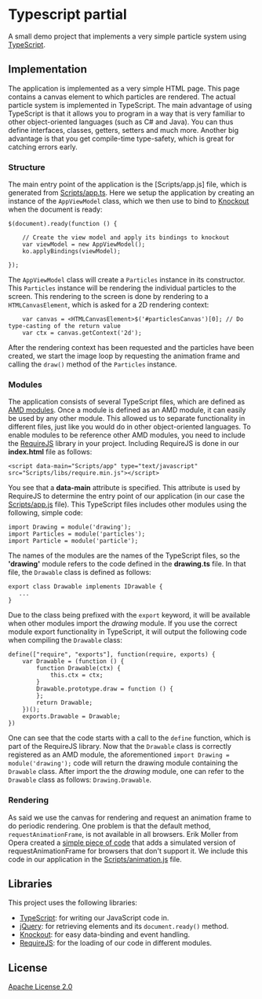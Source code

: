 # Typescript partial

A small demo project that implements a very simple particle system using [TypeScript](http://www.typescriptlang.org/).

## Implementation
The application is implemented as a very simple HTML page. This page contains a canvas element to which particles are rendered. The actual particle system is implemented in TypeScript. The main advantage of using TypeScript is that it allows you to program in a way that is very familiar to other object-oriented languages (such as C# and Java). You can thus define interfaces, classes, getters, setters and much more. Another big advantage is that you get compile-time type-safety, which is great for catching errors early.

### Structure

The main entry point of the application is the [Scripts/app.js] file, which is generated from [Scripts/app.ts](Scripts/app.ts). Here we setup the application by creating an instance of the `AppViewModel` class, which we then use to bind to [Knockout](http://knockoutjs.com/) when the document is ready:

    $(document).ready(function () {

        // Create the view model and apply its bindings to knockout
        var viewModel = new AppViewModel();
        ko.applyBindings(viewModel);

    });

The `AppViewModel` class will create a `Particles` instance in its constructor. This `Particles` instance will be rendering the individual particles to the screen. This rendering to the screen is done by rendering to a `HTMLCanvasElement`, which is asked for a 2D rendering context:

        var canvas = <HTMLCanvasElement>$('#particlesCanvas')[0]; // Do type-casting of the return value
        var ctx = canvas.getContext('2d');

After the rendering context has been requested and the particles have been created, we start the image loop by requesting the animation frame and calling the `draw()` method of the `Particles` instance.

### Modules

The application consists of several TypeScript files, which are defined as [AMD modules](http://en.wikipedia.org/wiki/Asynchronous_module_definition). Once a module is defined as an AMD module, it can easily be used by any other module. This allowed us to separate functionality in different files, just like you would do in other object-oriented languages. To enable modules to be reference other AMD modules, you need to include the [RequireJS](http://requirejs.org/) library in your project. Including RequireJS is done in our **index.html** file as follows:

    <script data-main="Scripts/app" type="text/javascript" src="Scripts/libs/require.min.js"></script>

You see that a **data-main** attribute is specified. This attribute is used by RequireJS to determine the entry point of our application (in our case the [Scripts/app.js](Scripts/app.js) file). This TypeScript files includes other modules using the following, simple code:

    import Drawing = module('drawing');
    import Particles = module('particles');
    import Particle = module('particle');

The names of the modules are the names of the TypeScript files, so the **'drawing'** module refers to the code defined in the **drawing.ts** file. In that file, the `Drawable` class is defined as follows:

    export class Drawable implements IDrawable {
       ...
    }

Due to the class being prefixed with the `export` keyword, it will be available when other modules import the _drawing_ module. If you use the correct module export functionality in TypeScript, it will output the following code when compiling the `Drawable` class:

    define(["require", "exports"], function(require, exports) {
        var Drawable = (function () {
            function Drawable(ctx) {
                this.ctx = ctx;
            }
            Drawable.prototype.draw = function () {
            };
            return Drawable;
        })();
        exports.Drawable = Drawable;    
    })

One can see that the code starts with a call to the `define` function, which is part of the RequireJS library. Now that the `Drawable` class is correctly registered as an AMD module, the aforementioned `import Drawing = module('drawing');` code will return the drawing module containing the `Drawable` class. After import the the _drawing_ module, one can refer to the `Drawable` class as follows: `Drawing.Drawable`.

### Rendering
As said we use the canvas for rendering and request an animation frame to do periodic rendering. One problem is that the default method, `requestAnimationFrame`, is not available in all browsers. Erik Moller from Opera created a [simple piece of code](http://my.opera.com/emoller/blog/2011/12/20/requestanimationframe-for-smart-er-animating) that adds a simulated version of requestAnimationFrame for browsers that don't support it. We include this code in our application in the [Scripts/animation.js](Scripts/animation.js) file.

## Libraries
This project uses the following libraries:

* [TypeScript](http://www.typescriptlang.org/): for writing our JavaScript code in.
* [jQuery](http://jquery.com/): for retrieving elements and its `document.ready()` method.
* [Knockout](http://knockoutjs.com/): for easy data-binding and event handling.
* [RequireJS](http://requirejs.org/): for the loading of our code in different modules.

## License
[Apache License 2.0](LICENSE.md)